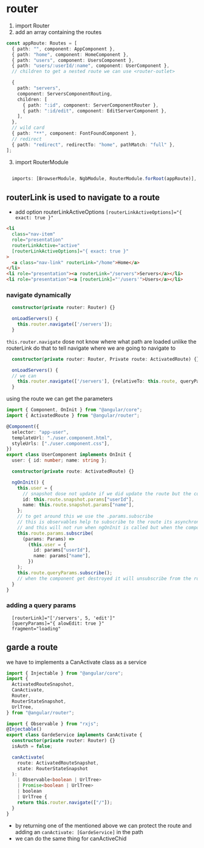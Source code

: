 # router

1. import Router
2. add an array containing the routes

```ts
const appRoute: Routes = [
  { path: "", component: AppComponent },
  { path: "home", component: HomeComponent },
  { path: "users", component: UsersComponent },
  { path: "users/:userId/:name", component: UserComponent },
  // children to get a nested route we can use <router-outlet>

  {
    path: "servers",
    component: ServersComponentRouting,
    children: [
      { path: ":id", component: ServerComponentRouter },
      { path: ":id/edit", component: EditServerComponent },
    ],
  },
  // wild card
  { path: "**", component: FontFoundComponent },
  // redirect
  { path: "redirect", redirectTo: "home", pathMatch: "full" },
];
```

3. import RouterModule

```ts

  imports: [BrowserModule, NgbModule, RouterModule.forRoot(appRoute)],
```

## routerLink is used to navigate to a route

- add option routerLinkActiveOptions
  `[routerLinkActiveOptions]="{ exact: true }"`

```html
<li
  class="nav-item"
  role="presentation"
  routerLinkActive="active"
  [routerLinkActiveOptions]="{ exact: true }"
>
  <a class="nav-link" routerLink="/home">Home</a>
</li>
<li role="presentation"><a routerLink="/servers">Servers</a></li>
<li role="presentation"><a [routerLink]="'/users'">Users</a></li>
```

### navigate dynamically

```ts
  constructor(private router: Router) {}

  onLoadServers() {
    this.router.navigate(['/servers']);
  }
```

`this.router.navigate` dose not know where what path are loaded unlike the routerLink
do that to tell navigate where we are going to navigate to

```ts
  constructor(private router: Router, Private route: ActivatedRoute) {}

  onLoadServers() {
  // we can
    this.router.navigate(['/servers'], {relativeTo: this.route, queryParamsHandling: 'preserve'});
  }
```

using the route we can get the parameters

```ts
import { Component, OnInit } from "@angular/core";
import { ActivatedRoute } from "@angular/router";

@Component({
  selector: "app-user",
  templateUrl: "./user.component.html",
  styleUrls: ["./user.component.css"],
})
export class UserComponent implements OnInit {
  user: { id: number; name: string };

  constructor(private route: ActivatedRoute) {}

  ngOnInit() {
    this.user = {
      // snapshot dose not update if we did update the route but the component didn't change
      id: this.route.snapshot.params["userId"],
      name: this.route.snapshot.params["name"],
    };
    // to get around this we use the .params.subscribe
    // this is observables help to subscribe to the route its asynchronous operation
    // and this will not run when ngOnInit is called but when the component is loaded
    this.route.params.subscribe(
      (params: Params) =>
        (this.user = {
          id: params["userId"],
          name: params["name"],
        })
    );
    this.route.queryParams.subscribe();
    // when the component get destroyed it will unsubscribe from the route
  }
}
```

### adding a query params

```
  [routerLink]="['/servers', 5, 'edit']"
  [queryParams]="{ alowEdit: true }"
  fragment="loading"
```

## garde a route

we have to implements a CanActivate class as a service

```ts
import { Injectable } from "@angular/core";
import {
  ActivatedRouteSnapshot,
  CanActivate,
  Router,
  RouterStateSnapshot,
  UrlTree,
} from "@angular/router";

import { Observable } from "rxjs";
@Injectable()
export class GardeService implements CanActivate {
  constructor(private router: Router) {}
  isAuth = false;

  canActivate(
    route: ActivatedRouteSnapshot,
    state: RouterStateSnapshot
  ):
    | Observable<boolean | UrlTree>
    | Promise<boolean | UrlTree>
    | boolean
    | UrlTree {
    return this.router.navigate(["/"]);
  }
}
```

- by returning one of the mentioned above we can protect the route and adding an
  `canActivate: [GardeService]` in the path
- we can do the same thing for canActiveChid
